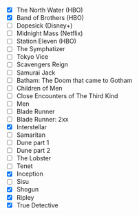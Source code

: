 - [x] The North Water (HBO)
- [x] Band of Brothers (HBO)
- [ ] Dopesick (Disney+)
- [ ] Midnight Mass (Netflix)
- [ ] Station Eleven (HBO)
- [ ] The Symphatizer
- [ ] Tokyo Vice
- [ ] Scavengers Reign
- [ ] Samurai Jack
- [ ] Batham: The Doom that came to Gotham
- [ ] Children of Men
- [ ] Close Encounters of The Third Kind
- [ ] Men
- [ ] Blade Runner
- [ ] Blade Runner: 2xx
- [x] Interstellar
- [ ] Samaritan
- [ ] Dune part 1
- [ ] Dune part 2
- [ ] The Lobster
- [ ] Tenet
- [x] Inception
- [ ] Sisu
- [x] Shogun
- [x] Ripley
- [x] True Detective
